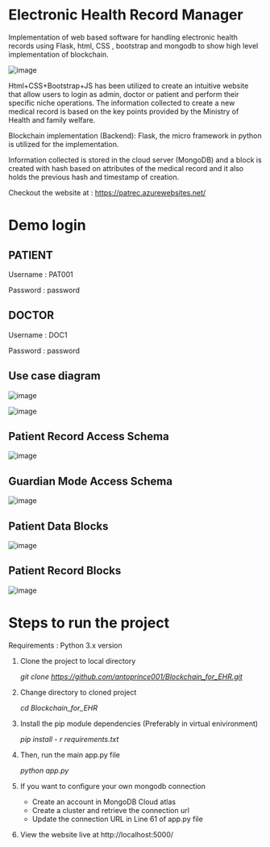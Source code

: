 # Electronic Health Record Manager

Implementation of web based software for handling electronic health records using Flask, html, CSS , bootstrap and mongodb to show high level implementation of blockchain.

![image](https://user-images.githubusercontent.com/47826916/128641182-ebd21ce0-10b9-437f-891b-7a576cf70932.png)


   Html+CSS+Bootstrap+JS has been utilized to create an intuitive website that allow users to login as admin, doctor or patient and perform their specific niche operations.
   The information collected to create a new medical record is based on the key points provided by the Ministry of Health and family welfare.

Blockchain implementation (Backend):
Flask, the micro framework in python is utilized for the implementation.

Information collected is stored in the cloud server (MongoDB) and a block is created with hash based on attributes of the medical record and it also holds the previous hash and timestamp of creation.

Checkout the website at : https://patrec.azurewebsites.net/

# Demo login

## PATIENT

Username : PAT001 

Password : password

## DOCTOR

Username : DOC1 

Password : password


## Use case diagram 

![image](https://user-images.githubusercontent.com/47826916/128641352-38af7184-4efb-4e1c-a592-538031a44f8a.png)

![image](https://user-images.githubusercontent.com/47826916/128641359-c2aa5e1c-2722-4a7e-b18a-d27ebc205045.png)


## Patient Record Access Schema 

![image](https://user-images.githubusercontent.com/47826916/129126551-ffdc286e-606f-4c51-bf50-715637710d7a.png)

## Guardian Mode Access Schema

![image](https://user-images.githubusercontent.com/47826916/129126608-edaf5ab1-e4fe-4826-9062-5556a0950ee5.png)

## Patient Data Blocks

![image](https://user-images.githubusercontent.com/47826916/129126680-9e069c60-ae40-4b86-9ad4-4991175db3a3.png)

## Patient Record Blocks

![image](https://user-images.githubusercontent.com/47826916/129126726-7aa3d8c3-422d-4598-a248-6491dd4277cf.png)

# Steps to run the project

Requirements : Python 3.x version

1. Clone the project to local directory
   
   <i>git clone https://github.com/antoprince001/Blockchain_for_EHR.git</i>
   
2. Change directory to cloned project 
 
   <i>cd Blockchain_for_EHR</i>
   
3. Install the pip module dependencies (Preferably in virtual enivironment)
   
   <i>pip install - r requirements.txt</i>
   
4. Then, run the main app.py file 

   <i>python app.py</i>
   
5. If you want to configure your own mongodb connection
   - Create an account in MongoDB Cloud atlas
   - Create a cluster and retrieve the connection url
   - Update the connection URL in Line 61 of app.py file

6. View the website live at http://localhost:5000/

